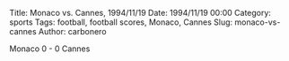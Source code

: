 Title: Monaco vs. Cannes, 1994/11/19
Date: 1994/11/19 00:00
Category: sports
Tags: football, football scores, Monaco, Cannes
Slug: monaco-vs-cannes
Author: carbonero


Monaco 0 - 0 Cannes
